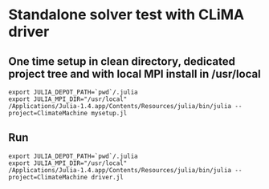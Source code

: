 # Standalone solver test with CLiMA driver

## One time setup in clean directory, dedicated project tree and with local MPI install in /usr/local
```
export JULIA_DEPOT_PATH=`pwd`/.julia
export JULIA_MPI_DIR="/usr/local"
/Applications/Julia-1.4.app/Contents/Resources/julia/bin/julia --project=ClimateMachine mysetup.jl
```

## Run
```
export JULIA_DEPOT_PATH=`pwd`/.julia
export JULIA_MPI_DIR="/usr/local"
/Applications/Julia-1.4.app/Contents/Resources/julia/bin/julia --project=ClimateMachine driver.jl
```

